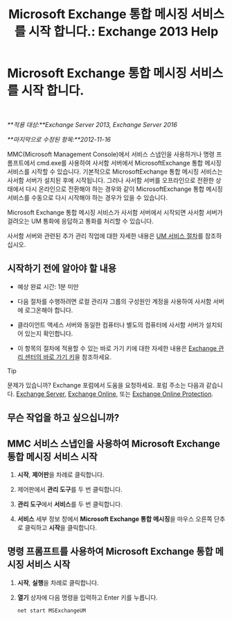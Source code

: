 ﻿---
title: 'Microsoft Exchange 통합 메시징 서비스를 시작 합니다.: Exchange 2013 Help'
TOCTitle: Microsoft Exchange 통합 메시징 서비스를 시작 합니다.
ms:assetid: b54008e6-172e-4435-8516-57cff740e89c
ms:mtpsurl: https://technet.microsoft.com/ko-kr/library/Bb124330(v=EXCHG.150)
ms:contentKeyID: 50556070
ms.date: 05/22/2018
mtps_version: v=EXCHG.150
ms.translationtype: MT
---

# Microsoft Exchange 통합 메시징 서비스를 시작 합니다.

 

_**적용 대상:**Exchange Server 2013, Exchange Server 2016_

_**마지막으로 수정된 항목:**2012-11-16_

MMC(Microsoft Management Console)에서 서비스 스냅인을 사용하거나 명령 프롬프트에서 cmd.exe를 사용하여 사서함 서버에서 MicrosoftExchange 통합 메시징 서비스를 시작할 수 있습니다. 기본적으로 MicrosoftExchange 통합 메시징 서비스는 사서함 서버가 설치된 후에 시작됩니다. 그러나 사서함 서버를 오프라인으로 전환한 상태에서 다시 온라인으로 전환해야 하는 경우와 같이 MicrosoftExchange 통합 메시징 서비스를 수동으로 다시 시작해야 하는 경우가 있을 수 있습니다.

Microsoft Exchange 통합 메시징 서비스가 사서함 서버에서 시작되면 사서함 서버가 걸려오는 UM 통화에 응답하고 통화를 처리할 수 있습니다.

사서함 서버와 관련된 추가 관리 작업에 대한 자세한 내용은 [UM 서비스 절차](um-services-procedures-exchange-2013-help.md)를 참조하십시오.

## 시작하기 전에 알아야 할 내용

  - 예상 완료 시간: 1분 미만

  - 다음 절차를 수행하려면 로컬 관리자 그룹의 구성원인 계정을 사용하여 사서함 서버에 로그온해야 합니다.

  - 클라이언트 액세스 서버와 동일한 컴퓨터나 별도의 컴퓨터에 사서함 서버가 설치되어 있는지 확인합니다.

  - 이 항목의 절차에 적용할 수 있는 바로 가기 키에 대한 자세한 내용은 [Exchange 관리 센터의 바로 가기 키](keyboard-shortcuts-in-the-exchange-admin-center-exchange-online-protection-help.md)을 참조하세요.


> [!TIP]
> 문제가 있습니까? Exchange 포럼에서 도움을 요청하세요. 포럼 주소는 다음과 같습니다. <A href="https://go.microsoft.com/fwlink/p/?linkid=60612">Exchange Server</A>, <A href="https://go.microsoft.com/fwlink/p/?linkid=267542">Exchange Online</A>, 또는 <A href="https://go.microsoft.com/fwlink/p/?linkid=285351">Exchange Online Protection</A>.



## 무슨 작업을 하고 싶으십니까?

## MMC 서비스 스냅인을 사용하여 Microsoft Exchange 통합 메시징 서비스 시작

1.  **시작**, **제어판**을 차례로 클릭합니다.

2.  제어판에서 **관리 도구**를 두 번 클릭합니다.

3.  **관리 도구**에서 **서비스**를 두 번 클릭합니다.

4.  **서비스** 세부 정보 창에서 **Microsoft Exchange 통합 메시징**을 마우스 오른쪽 단추로 클릭하고 **시작**을 클릭합니다.

## 명령 프롬프트를 사용하여 Microsoft Exchange 통합 메시징 서비스 시작

1.  **시작**, **실행**을 차례로 클릭합니다.

2.  **열기** 상자에 다음 명령을 입력하고 Enter 키를 누릅니다.
    
        net start MSExchangeUM

